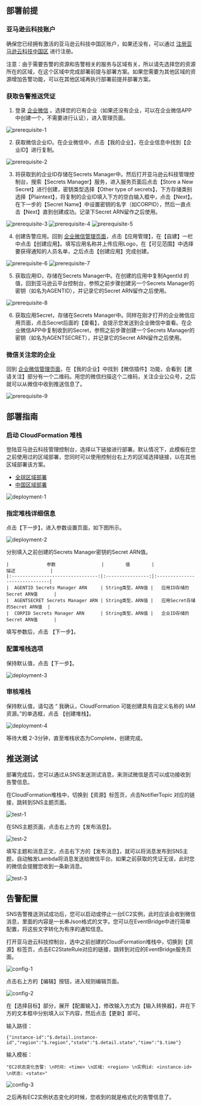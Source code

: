 ## 部署前提

### 亚马逊云科技账户

确保您已经拥有激活的亚马逊云科技中国区账户，如果还没有，可以通过 [注册亚马逊云科技中国区][register] 进行注册。

注意：由于需要告警的资源和告警相关的服务与区域有关，所以请先选择您的资源所在的区域，在这个区域中完成部署前提与部署方案。如果您需要为其他区域的资源增加告警功能，可以在其他区域再执行部署前提并部署方案。

### 获取告警推送凭证

1. 登录 [企业微信][enterprise wechat] 。选择您的已有企业（如果还没有企业，可以在企业微信APP中创建一个，不需要进行认证），进入管理页面。

![prerequisite-1](./images/prerequisite-1.png)

2. 获取微信企业ID。在企业微信中，点击【我的企业】，在企业信息中找到【企业ID】进行复制。

![prerequisite-2](./images/prerequisite-2.png)

3. 将获取到的企业ID存储在Secrets Manager中。然后打开亚马逊云科技管理控制台，搜索【Secrets Manager】服务，进入服务页面后点击【Store a New Secret】进行创建，密钥类型选择【Other type of secrets】，下方存储类别选择【Plaintext】，将复制的企业ID填入下方的空白输入框中，点击【Next】。在下一步的【Secret Name】中设置密钥的名字（如CORPID），然后一直点击【Next】直到创建成功。记录下Secret ARN留作之后使用。

![prerequisite-3](./images/prerequisite-3.png)
![prerequisite-4](./images/prerequisite-4.png)
![prerequisite-5](./images/prerequisite-5.png)

4. 创建告警应用。回到 [企业微信管理页面][enterprise wechat]，点击【应用管理】，在【自建】一栏中点击【创建应用】。填写应用名称并上传应用Logo，在【可见范围】中选择要获得通知的人员名单，之后点击【创建应用】完成创建。

![prerequisite-6](./images/prerequisite-6.png)
![prerequisite-7](./images/prerequisite-7.png)

5. 获取应用ID，存储在Secrets Manager中。在创建的应用中复制AgentId 的值，回到亚马逊云平台控制台，参照之前步骤创建另一个Secrets Manager的密钥（如名为AGENTID），并记录它的Secret ARN留作之后使用。

![prerequisite-8](./images/prerequisite-8.png)

6. 获取应用Secret，存储在Secrets Manager中。同样在刚才打开的企业微信应用页面，点击Secret后面的【查看】，会提示您发送到企业微信中查看。在企业微信APP中复制收到的Secret，参照之前步骤创建一个Secrets Manager的密钥（如名为AGENTSECRET），并记录它的Secret ARN留作之后使用。

### 微信关注您的企业

回到 [企业微信管理页面][enterprise wechat]，在【我的企业】中找到【微信插件】功能，会看到【邀请关注】部分有一个二维码。用您的微信扫描这个二维码，关注企业公众号，之后就可以从微信中收到推送信息了。

![prerequisite-9](./images/prerequisite-9.png)

## 部署指南

### 启动 CloudFormation 堆栈

登陆亚马逊云科技管理控制台，选择以下链接进行部署。默认情况下，此模板在您之前使用过的区域部署，您同时可以使用控制台右上方的区域选择链接，以在其他区域部署该方案。
 - [全球区域部署][global deploy]
 - [中国区域部署][china deploy]

![deployment-1](./images/deployment-1.png)

### 指定堆栈详细信息

点击【下一步】，进入参数设置页面，如下图所示。

![deployment-2](./images/deployment-2.png)

分别填入之前创建的Secrets Manager密钥的Secret ARN值。

    |              参数                 |        值        |              描述             |
    |:--------------------------------:|:----------------:|:------------------------------|
    |  AGENTID Secrets Manager ARN     | String类型，ARN值 |   应用ID存储的Secret ARN值      |
    |  AGENTSECRET Secrets Manager ARN | String类型，ARN值 |   应用Secret存储的Secret ARN值  |
    |  CORPID Secrets Manager ARN      | String类型，ARN值 |   企业ID存储的Secret ARN值      |

填写参数后，点击 【下一步】。

### 配置堆栈选项

保持默认值，点击【下一步】。

![deployment-3](./images/deployment-3.png)

### 审核堆栈

保持默认值，请勾选 “ 我确认，CloudFormation 可能创建具有自定义名称的 IAM 资源。”的单选框，点击 【创建堆栈】。

![deployment-4](./images/deployment-4.png)

等待大概 2-3分钟，直至堆栈状态为Complete，创建完成。

## 推送测试

部署完成后，您可以通过从SNS发送测试消息，来测试微信是否可以成功接收到告警信息。

在CloudFormation堆栈中，切换到【资源】标签页，点击NotifierTopic 对应的链接，跳转到SNS主题页面。

![test-1](./images/test-1.png)

在SNS主题页面，点击右上方的【发布消息】。

![test-2](./images/test-2.png)

填写主题和消息正文，点击右下方的【发布消息】，就可以将消息发布到SNS主题，自动触发Lambda将消息发送给微信平台。如果之前获取的凭证无误，此时您的微信会提醒您收到一条新消息。

![test-3](./images/test-3.png)

## 告警配置

SNS告警推送测试成功后，您可以启动或停止一台EC2实例，此时应该会收到微信消息，里面的内容是一长串Json格式的文字。您可以在EventBridge中进行简单配置，将这些文字转化为有序的通知信息。

打开亚马逊云科技控制台，选中之前创建的CloudFormation堆栈中，切换到【资源】标签页，点击EC2StateRule对应的链接，跳转到对应的EventBridge服务页面。

![config-1](./images/config-1.png)

点击右上方的【编辑】按钮，进入规则编辑页面。

![config-2](./images/config-2.png)

在【选择目标】部分，展开【配置输入】，修改输入方式为【输入转换器】，并在下方的文本框中分别填入以下内容，然后点击【更新】即可。

输入路径：

```
{"instance-id":"$.detail.instance-id","region":"$.region","state":"$.detail.state","time":"$.time"}
```

输入模板：

```
"EC2状态变化告警: \n时间: <time> \n区域: <region> \n实例id: <instance-id> \n状态: <state>"
```

![config-3](./images/config-3.png)

之后再有EC2实例状态变化的时候，您收到的就是格式化的告警信息了。


[register]: https://docs.amazonaws.cn/aws/latest/userguide/accounts-and-credentials.html
[enterprise wechat]: https://work.weixin.qq.com/
[global deploy]: https://ap-southeast-1.console.aws.amazon.com/cloudformation/home?region=ap-southeast-1#/stacks/create/template?stackName=ServerlessAlertNotifier&templateURL=https://aws-gcr-solutions.s3.amazonaws.com/serverless-alert-notifier/v1.0.0/ServerlessAlertNotifierStack.template
[china deploy]: https://console.amazonaws.cn/cloudformation/home?region=cn-north-1#/stacks/create/template?stackName=ServerlessAlertNotifier&templateURL=https://aws-gcr-solutions.s3.cn-north-1.amazonaws.com.cn/serverless-alert-notifier/v1.0.0/ServerlessAlertNotifierStack.template